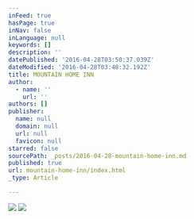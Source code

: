 ```yaml
---
inFeed: true
hasPage: true
inNav: false
inLanguage: null
keywords: []
description: ''
datePublished: '2016-04-28T03:50:37.039Z'
dateModified: '2016-04-28T03:48:32.192Z'
title: MOUNTAIN HOME INN
author:
  - name: ''
    url: ''
authors: []
publisher:
  name: null
  domain: null
  url: null
  favicon: null
starred: false
sourcePath: _posts/2016-04-28-mountain-home-inn.md
published: true
url: mountain-home-inn/index.html
_type: Article

---
```

![](https://the-grid-user-content.s3-us-west-2.amazonaws.com/2fcad830-8aff-4c3b-9c3b-07d5751211b7.png)
![](https://the-grid-user-content.s3-us-west-2.amazonaws.com/03d9afed-08ad-496d-8d59-43ddab240bb3.png)